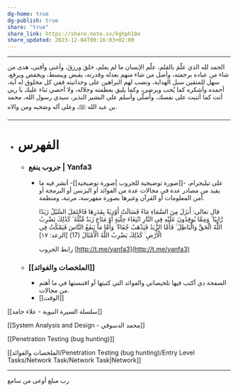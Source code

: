 ```yaml
---
dg-home: true
dg-publish: true
share: "true"
share_link: https://share.note.sx/kghph18e
share_updated: 2023-12-04T09:16:03+02:00
---
```


---

الحمد لله الذي علّمَ بالقلم، علّم الإنسان ما لم يعلم، خلقَ ورزقَ، وأغنى وأقنى، هدى من شاء من عباده برحمته، وأضل من شاء منهم بعدله وقدرته، يقبض ويبسط، ويخفض ويرفع، سهل للمتقين سبل الهداية، ونصب لهم البراهين على وحدانيته ففي كل مخلوق له آية، أحمده وأشكره كما يُحب ويرضى، وكما يليق بعظمته وجلاله، ولا أحصي ثناء عليك يا ربي أنت كما أثنيت على نفسك، وأُصلّي وأسلم على البشير النذير، سيدي رسول الله، محمد بن عبد الله ﷺ، وعلى آله وصَحبه ومن والاه. 

***

- # الفهرس
  
	- ### جروب ينفع | Yanfa3 
		- على تيليجرام، -[[صورة توضيحية للجروب |صورة توضيحية]]- أنشر فيه ما يفيد من مصادر عدة في مجالات عدة من الفوائد أو البزنس أو البرمجة أو أمن المعلومات أو القرآن وغيرها بصورة مفهرسة، مرتبة، ومنظمة. 
			
			قال تعالى:
			أَنزَلَ مِنَ السَّمَاءِ مَاءً فَسَالَتْ أَوْدِيَةٌ بِقَدَرِهَا فَاحْتَمَلَ السَّيْلُ زَبَدًا رَّابِيًا ۚ وَمِمَّا يُوقِدُونَ عَلَيْهِ فِي النَّارِ ابْتِغَاءَ حِلْيَةٍ أَوْ مَتَاعٍ زَبَدٌ مِّثْلُهُ ۚ كَذَٰلِكَ يَضْرِبُ اللَّهُ الْحَقَّ وَالْبَاطِلَ ۚ فَأَمَّا الزَّبَدُ فَيَذْهَبُ جُفَاءً ۖ وَأَمَّا مَا يَنفَعُ النَّاسَ فَيَمْكُثُ فِي الْأَرْضِ ۚ كَذَٰلِكَ يَضْرِبُ اللَّهُ الْأَمْثَالَ (17) [الرعد: ١٧]
			
			رابط الجروب [http://t.me/yanfa3](http://t.me/yanfa3)  

	- ### [[الملخصات والفوائد]]
		- الصفحة دي أكتب فيها تلخيصاتي والفوائد التي كتبتها أو اقتبستها في ما أهتم من مجالات.  
		- [[الوقت]]


[[سلسلة السيرة النبوية - علاء حامد]]

[[System Analysis and Design - محمد الدسوقي]]

[[Penetration Testing (bug hunting)]]

[[الملخصات والفوائد/Penetration Testing (bug hunting)/Entry Level Tasks/Network Task/Network Task|Network]]
			


---


رب مبلغ أوعى من سامع
